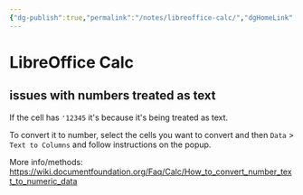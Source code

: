 ```yaml
---
{"dg-publish":true,"permalink":"/notes/libreoffice-calc/","dgHomeLink":true,"dgPassFrontmatter":false,"dgShowBacklinks":true,"dgShowLocalGraph":false}
---
```


# LibreOffice Calc

## issues with numbers treated as text

If the cell has `'12345` it's because it's being treated as text.

To convert it to number, select the cells you want to convert and then `Data` > `Text to Columns` and follow instructions on the popup.

More info/methods: <https://wiki.documentfoundation.org/Faq/Calc/How_to_convert_number_text_to_numeric_data>